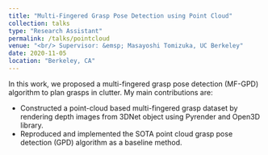```yaml
---
title: "Multi-Fingered Grasp Pose Detection using Point Cloud"
collection: talks
type: "Research Assistant"
permalink: /talks/pointcloud
venue: "<br/> Supervisor: &emsp; Masayoshi Tomizuka, UC Berkeley"
date: 2020-11-05
location: "Berkeley, CA"
---
```

In this work, we proposed a multi-fingered grasp pose detection (MF-GPD) algorithm to plan grasps in clutter. My main contributions are:

* Constructed a point-cloud based multi-fingered grasp dataset by rendering depth images from 3DNet object using Pyrender and Open3D library.
* Reproduced and implemented the SOTA point cloud grasp pose detection (GPD) algorithm as a baseline method.
